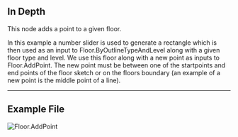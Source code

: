 ## In Depth

This node adds a point to a given floor.

In this example a number slider is used to generate a rectangle which is then used as an input to Floor.ByOutlineTypeAndLevel along with a given floor type and level.  We use this floor along with a new point as inputs to Floor.AddPoint.  The new point must be between one of the startpoints and end points of the floor sketch or on the floors boundary (an example of a new point is the middle point of a line).  


___
## Example File

![Floor.AddPoint](./Revit.Elements.Floor.AddPoint_img.jpg)